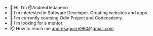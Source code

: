 - 👋 Hi, I’m @AndreoDeJaneiro
- 👀 I’m interested in Software Developer. Creating websites and apps.
- 🌱 I’m currently coursing Odin Project and Codecademy.
- 💞️ I’m looking for a mentor.
- 📫 How to reach me andresaguirre990@gmail.com

<!---
AndreoDeJaneiro/AndreoDeJaneiro is a ✨ special ✨ repository because its `README.md` (this file) appears on your GitHub profile.
You can click the Preview link to take a look at your changes.
--->

